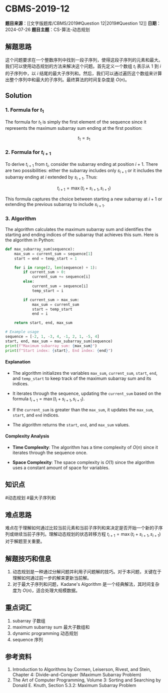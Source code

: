 # CBMS-2019-12

**题目来源**：[[文字版题库/CBMS/2019#Question 12|2019#Question 12]]
**日期**：2024-07-26
**题目主题**：CS-算法-动态规划

## 解题思路

这个问题要求在一个整数序列中找到一段子序列，使得这段子序列的元素和最大。我们可以使用动态规划的方法来解决这个问题。首先定义一个数组 $t_i$ 表示从 $1$ 到 $i$ 的子序列中，以 $i$ 结尾的最大子序列和。然后，我们可以通过遍历这个数组来计算出整个序列中和最大的子序列。最终算法的时间复杂度是 $O(n)$。

## Solution

### 1. Formula for $t_1$

The formula for $t_1$ is simply the first element of the sequence since it represents the maximum subarray sum ending at the first position:

$$
t_1 = s_1
$$

### 2. Formula for $t_{i+1}$

To derive $t_{i+1}$ from $t_i$, consider the subarray ending at position $i+1$. There are two possibilities: either the subarray includes only $s_{i+1}$ or it includes the subarray ending at $i$ extended by $s_{i+1}$. Thus:

$$
t_{i+1} = \max(t_i + s_{i+1}, s_{i+1})
$$

This formula captures the choice between starting a new subarray at $i+1$ or extending the previous subarray to include $s_{i+1}$.

### 3. Algorithm

The algorithm calculates the maximum subarray sum and identifies the starting and ending indices of the subarray that achieves this sum. Here is the algorithm in Python:

```python
def max_subarray_sum(sequence):
    max_sum = current_sum = sequence[1]
    start = end = temp_start = 1

    for i in range(2, len(sequence) + 1):
        if current_sum > 0:
            current_sum += sequence[i]
        else:
            current_sum = sequence[i]
            temp_start = i

        if current_sum > max_sum:
            max_sum = current_sum
            start = temp_start
            end = i

    return start, end, max_sum

# Example usage
sequence = [-2, 1, -3, 4, -1, 2, 1, -5, 4]
start, end, max_sum = max_subarray_sum(sequence)
print(f"Maximum subarray sum: {max_sum}")
print(f"Start index: {start}, End index: {end}")
```

#### Explanation

- The algorithm initializes the variables `max_sum`, `current_sum`, `start`, `end`, and `temp_start` to keep track of the maximum subarray sum and its indices.

- It iterates through the sequence, updating the `current_sum` based on the formula $t_{i+1} = \max(t_i + s_{i+1}, s_{i+1})$.

- If the `current_sum` is greater than the `max_sum`, it updates the `max_sum`, `start`, and `end` indices.

- The algorithm returns the `start`, `end`, and `max_sum` values.

#### Complexity Analysis

- **Time Complexity**: The algorithm has a time complexity of $O(n)$ since it iterates through the sequence once.

- **Space Complexity**: The space complexity is $O(1)$ since the algorithm uses a constant amount of space for variables.

## 知识点

#动态规划 #最大子序列和

## 难点思路

难点在于理解如何通过比较当前元素和当前子序列和来决定是否开始一个新的子序列或继续当前子序列。理解动态规划的状态转移方程 $t_{i+1} = \max(t_i + s_{i+1}, s_{i+1})$ 对于解题至关重要。

## 解题技巧和信息

1. 动态规划是一种通过分解问题并利用子问题解的技巧。对于本问题，关键在于理解如何通过前一步的解来更新当前解。
2. 对于最大子序列和问题，Kadane's Algorithm 是一个经典解法，其时间复杂度为 $O(n)$，适合处理大规模数据。

## 重点词汇

1. subarray 子数组
2. maximum subarray sum 最大子数组和
3. dynamic programming 动态规划
4. sequence 序列

## 参考资料

1. Introduction to Algorithms by Cormen, Leiserson, Rivest, and Stein, Chapter 4: Divide-and-Conquer (Maximum Subarray Problem)
2. The Art of Computer Programming, Volume 3: Sorting and Searching by Donald E. Knuth, Section 5.3.2: Maximum Subarray Problem
